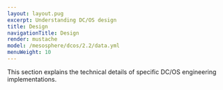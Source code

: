 ```yaml
---
layout: layout.pug
excerpt: Understanding DC/OS design
title: Design
navigationTitle: Design
render: mustache
model: /mesosphere/dcos/2.2/data.yml
menuWeight: 10
---
```


This section explains the technical details of specific DC/OS engineering implementations.
